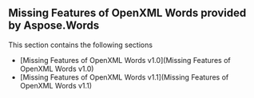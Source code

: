 ## Missing Features of OpenXML Words provided by Aspose.Words

This section contains the following sections
* [Missing Features of OpenXML Words v1.0](Missing Features of OpenXML Words v1.0)
* [Missing Features of OpenXML Words v1.1](Missing Features of OpenXML Words v1.1)
